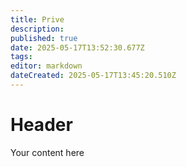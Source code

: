 ```yaml
---
title: Prive
description: 
published: true
date: 2025-05-17T13:52:30.677Z
tags: 
editor: markdown
dateCreated: 2025-05-17T13:45:20.510Z
---
```


# Header
Your content here